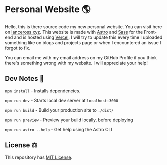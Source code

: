 # Personal Website 🌎

Hello, this is there source code my new personal website. You can visit here on [lanceross.xyz](https://lanceross.xyz).
This website is made with [Astro](https://astro.build) and [Sass](https://sass-lang.com) for the Front-end and is hosted using [Vercel](https://vercel.com).
I will try to update this every time I uploaded something like on blogs and projects page or when I encountered an issue I forgot to fix.

You can email me with my email address on my GitHub Profile if you think there's something wrong with my website. I will appreciate your help!

## Dev Notes 📝

`npm install` - Installs dependencies.

`npm run dev` - Starts local dev server at `localhost:3000`

`npm run build` - Build your production site to `./dist/`

`npm run preview` - Preview your build locally, before deploying

`npm run astro --help` -  Get help using the Astro CLI

## License ⚖️

This repository has [MIT License](https://github.com/lancerossdev/lanceross-xyz/blob/master/LICENSE).
